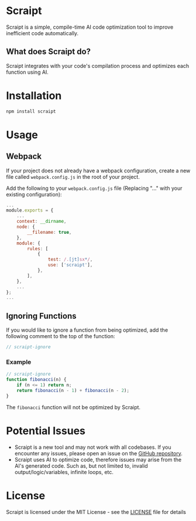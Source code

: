 # Scraipt

Scraipt is a simple, compile-time AI code optimization tool to improve inefficient code automatically.

## What does Scraipt do?

Scraipt integrates with your code's compilation process and optimizes each function using AI.

# Installation

```bash
npm install scraipt
```

# Usage

## Webpack

If your project does not already have a webpack configuration, create a new file called `webpack.config.js` in the root of your project.

Add the following to your `webpack.config.js` file (Replacing "..." with your existing configuration):

```javascript
...
module.exports = {
    ...
	context: __dirname,
	node: {
		__filename: true,
	},
	module: {
		rules: [
			{
				test: /.[jt]sx*/,
				use: ['scraipt'],
			},
		],
	},
    ...
};
...
```

## Ignoring Functions

If you would like to ignore a function from being optimized, add the following comment to the top of the function:

```javascript
// scraipt-ignore
```

### Example

```javascript
// scraipt-ignore
function fibonacci(n) {
	if (n <= 1) return n;
	return fibonacci(n - 1) + fibonacci(n - 2);
}
```

The `fibonacci` function will not be optimized by Scraipt.

# Potential Issues

-   Scraipt is a new tool and may not work with all codebases. If you encounter any issues, please open an issue on the [GitHub repository](github.com/cadenmarinozzi/Scraipt).
-   Scraipt uses AI to optimize code, therefore issues may arise from the AI's generated code. Such as, but not limited to, invalid output/logic/variables, infinite loops, etc.

# License

Scraipt is licensed under the MIT License - see the [LICENSE](LICENSE) file for details
